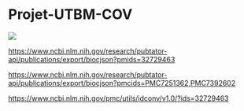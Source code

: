 # Projet-UTBM-COV
<a href="https://codeclimate.com/github/Paul-AntoinePechmeja-Richard/Projet-UTBM-COV/maintainability"><img src="https://api.codeclimate.com/v1/badges/3ac20147cbaf04868448/maintainability" /></a>


https://www.ncbi.nlm.nih.gov/research/pubtator-api/publications/export/biocjson?pmids=32729463

https://www.ncbi.nlm.nih.gov/research/pubtator-api/publications/export/biocjson?pmcids=PMC7251362,PMC7392602

https://www.ncbi.nlm.nih.gov/pmc/utils/idconv/v1.0/?ids=32729463
